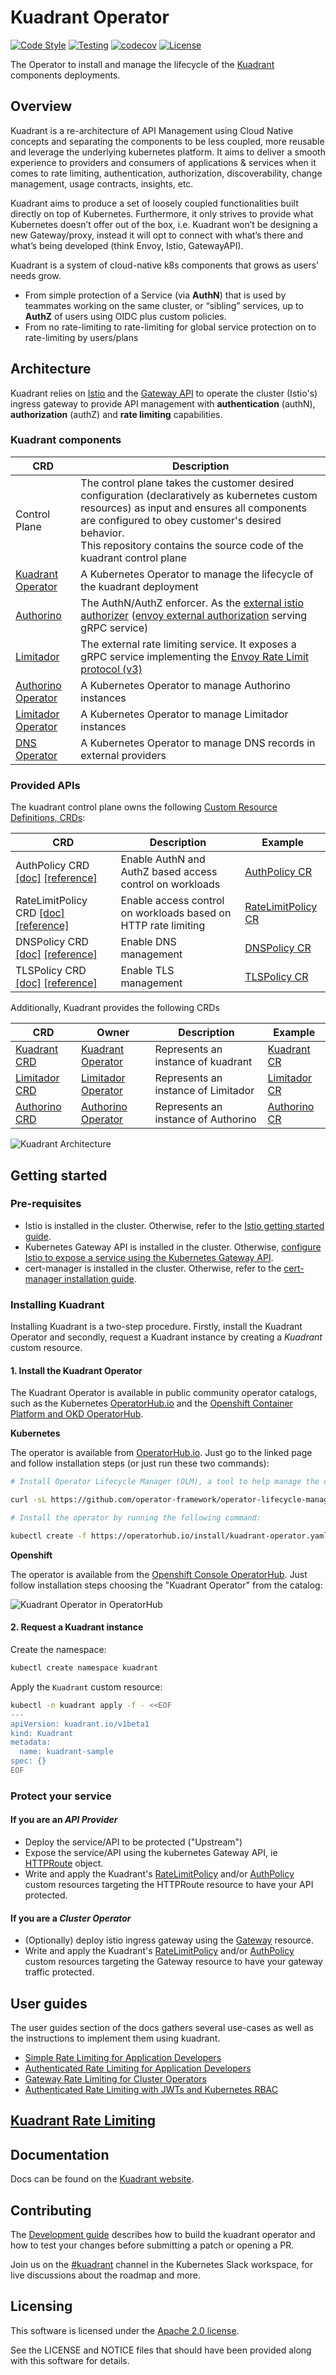 # Kuadrant Operator

[![Code Style](https://github.com/Kuadrant/kuadrant-operator/actions/workflows/code-style.yaml/badge.svg)](https://github.com/Kuadrant/kuadrant-operator/actions/workflows/code-style.yaml)
[![Testing](https://github.com/Kuadrant/kuadrant-operator/actions/workflows/test.yaml/badge.svg)](https://github.com/Kuadrant/kuadrant-operator/actions/workflows/test.yaml)
[![codecov](https://codecov.io/gh/Kuadrant/kuadrant-operator/branch/main/graph/badge.svg?token=4Z16KPS3HT)](https://codecov.io/gh/Kuadrant/kuadrant-operator)
[![License](https://img.shields.io/badge/license-Apache--2.0-blue.svg)](http://www.apache.org/licenses/LICENSE-2.0)

The Operator to install and manage the lifecycle of the [Kuadrant](https://github.com/Kuadrant/) components deployments.

## Overview

Kuadrant is a re-architecture of API Management using Cloud Native concepts and separating the components to be less coupled,
more reusable and leverage the underlying kubernetes platform. It aims to deliver a smooth experience to providers and consumers
of applications & services when it comes to rate limiting, authentication, authorization, discoverability, change management, usage contracts, insights, etc.

Kuadrant aims to produce a set of loosely coupled functionalities built directly on top of Kubernetes.
Furthermore, it only strives to provide what Kubernetes doesn’t offer out of the box, i.e. Kuadrant won’t be designing a new Gateway/proxy,
instead it will opt to connect with what’s there and what’s being developed (think Envoy, Istio, GatewayAPI).

Kuadrant is a system of cloud-native k8s components that grows as users’ needs grow.

* From simple protection of a Service (via **AuthN**) that is used by teammates working on the same cluster, or “sibling” services, up to **AuthZ** of users using OIDC plus custom policies.
* From no rate-limiting to rate-limiting for global service protection on to rate-limiting by users/plans

## Architecture

Kuadrant relies on [Istio](https://istio.io/) and the [Gateway API](https://gateway-api.sigs.k8s.io/)
to operate the cluster (Istio's) ingress gateway to provide API management with **authentication** (authN),
**authorization** (authZ) and **rate limiting** capabilities.

### Kuadrant components

| CRD                                                                  | Description                                                                                                                                                                                                                                                                               |
|----------------------------------------------------------------------|-------------------------------------------------------------------------------------------------------------------------------------------------------------------------------------------------------------------------------------------------------------------------------------------|
| Control Plane                                                        | The control plane takes the customer desired configuration (declaratively as kubernetes custom resources) as input and ensures all components are configured to obey customer's desired behavior.<br> This repository contains the source code of the kuadrant control plane              |
| [Kuadrant Operator](https://github.com/Kuadrant/kuadrant-operator)   | A Kubernetes Operator to manage the lifecycle of the kuadrant deployment                                                                                                                                                                                                                  |
| [Authorino](https://github.com/Kuadrant/authorino)                   | The AuthN/AuthZ enforcer. As the [external istio authorizer](https://istio.io/latest/docs/tasks/security/authorization/authz-custom/) ([envoy external authorization](https://www.envoyproxy.io/docs/envoy/latest/configuration/http/http_filters/ext_authz_filter) serving gRPC service) |
| [Limitador](https://github.com/Kuadrant/limitador)                   | The external rate limiting service. It exposes a gRPC service implementing the [Envoy Rate Limit protocol (v3)](https://www.envoyproxy.io/docs/envoy/latest/api-v3/service/ratelimit/v3/rls.proto)                                                                                        |
| [Authorino Operator](https://github.com/Kuadrant/authorino-operator) | A Kubernetes Operator to manage Authorino instances                                                                                                                                                                                                                                       |
| [Limitador Operator](https://github.com/Kuadrant/limitador-operator) | A Kubernetes Operator to manage Limitador instances                                                                                                                                                                                                                                       |
| [DNS Operator](https://github.com/Kuadrant/dns-operator)             | A Kubernetes Operator to manage DNS records in external providers                                                                                                                                                                                                                         |

### Provided APIs

The kuadrant control plane owns the following [Custom Resource Definitions, CRDs](https://kubernetes.io/docs/tasks/extend-kubernetes/custom-resources/custom-resource-definitions/):

| CRD                                                                                                 | Description                                                    | Example                                                                                                                                |
|-----------------------------------------------------------------------------------------------------|----------------------------------------------------------------|----------------------------------------------------------------------------------------------------------------------------------------|
| AuthPolicy CRD [\[doc\]](doc/auth.md) [[reference]](doc/reference/authpolicy.md)                    | Enable AuthN and AuthZ based access control on workloads       | [AuthPolicy CR](https://github.com/Kuadrant/kuadrant-operator/blob/main/examples/toystore/authpolicy.yaml)                             |
| RateLimitPolicy CRD [\[doc\]](doc/rate-limiting.md) [[reference]](doc/reference/ratelimitpolicy.md) | Enable access control on workloads based on HTTP rate limiting | [RateLimitPolicy CR](https://raw.githubusercontent.com/Kuadrant/kuadrant-operator/main/examples/toystore/ratelimitpolicy_httproute.yaml) |
| DNSPolicy CRD [\[doc\]](doc/dns.md) [[reference]](doc/reference/dnspolicy.md)                       | Enable DNS management                                          | [DNSPolicy CR](config/samples/kuadrant_v1alpha1_dnspolicy.yaml)                |
| TLSPolicy CRD [\[doc\]](doc/tls.md) [[reference]](doc/reference/tlspolicy.md)                       | Enable TLS management                                          | [TLSPolicy CR](config/samples/kuadrant_v1alpha1_tlspolicy.yaml)                |

Additionally, Kuadrant provides the following CRDs

| CRD                                                                                                          | Owner                                                                | Description                         | Example                                                                                                                           |
|--------------------------------------------------------------------------------------------------------------|----------------------------------------------------------------------|-------------------------------------|-----------------------------------------------------------------------------------------------------------------------------------|
| [Kuadrant CRD](https://github.com/Kuadrant/kuadrant-operator/blob/main/api/v1beta1/kuadrant_types.go)        | [Kuadrant Operator](https://github.com/Kuadrant/kuadrant-operator)   | Represents an instance of kuadrant  | [Kuadrant CR](https://github.com/Kuadrant/kuadrant-operator/blob/main/config/samples/kuadrant_v1beta1_kuadrant.yaml)              |
| [Limitador CRD](https://github.com/Kuadrant/limitador-operator/blob/main/api/v1alpha1/limitador_types.go)    | [Limitador Operator](https://github.com/Kuadrant/limitador-operator) | Represents an instance of Limitador | [Limitador CR](https://github.com/Kuadrant/limitador-operator/blob/main/config/samples/limitador_v1alpha1_limitador.yaml)         |
| [Authorino CRD](https://docs.kuadrant.io/latest/authorino-operator/#the-authorino-custom-resource-definition-crd) | [Authorino Operator](https://github.com/Kuadrant/authorino-operator) | Represents an instance of Authorino | [Authorino CR](https://github.com/Kuadrant/authorino-operator/blob/main/config/samples/authorino-operator_v1beta1_authorino.yaml) |

<img alt="Kuadrant Architecture" src="doc/images/kuadrant-architecture.svg" />

## Getting started

### Pre-requisites

* Istio is installed in the cluster. Otherwise, refer to the
  [Istio getting started guide](https://istio.io/latest/docs/setup/getting-started/).
* Kubernetes Gateway API is installed in the cluster. Otherwise,
  [configure Istio to expose a service using the Kubernetes Gateway API](https://istio.io/latest/docs/tasks/traffic-management/ingress/gateway-api/).
* cert-manager is installed in the cluster. Otherwise, refer to the 
  [cert-manager installation guide](https://cert-manager.io/docs/installation/).

### Installing Kuadrant

Installing Kuadrant is a two-step procedure. Firstly, install the Kuadrant Operator and secondly,
request a Kuadrant instance by creating a *Kuadrant* custom resource.

#### 1. Install the Kuadrant Operator

The Kuadrant Operator is available in public community operator catalogs, such as the Kubernetes [OperatorHub.io](https://operatorhub.io/operator/kuadrant-operator) and the [Openshift Container Platform and OKD OperatorHub](https://redhat-openshift-ecosystem.github.io/community-operators-prod).

**Kubernetes**

The operator is available from [OperatorHub.io](https://operatorhub.io/operator/kuadrant-operator).
Just go to the linked page and follow installation steps (or just run these two commands):

```sh
# Install Operator Lifecycle Manager (OLM), a tool to help manage the operators running on your cluster.

curl -sL https://github.com/operator-framework/operator-lifecycle-manager/releases/download/v0.23.1/install.sh | bash -s v0.23.1

# Install the operator by running the following command:

kubectl create -f https://operatorhub.io/install/kuadrant-operator.yaml
```

**Openshift**

The operator is available from the [Openshift Console OperatorHub](https://docs.openshift.com/container-platform/4.11/operators/user/olm-installing-operators-in-namespace.html#olm-installing-from-operatorhub-using-web-console_olm-installing-operators-in-namespace).
Just follow installation steps choosing the "Kuadrant Operator" from the catalog:

![Kuadrant Operator in OperatorHub](https://content.cloud.redhat.com/hs-fs/hubfs/ogFyppY.png?width=449&height=380&name=ogFyppY.png)

#### 2. Request a Kuadrant instance

Create the namespace:

```sh
kubectl create namespace kuadrant
```

Apply the `Kuadrant` custom resource:

```sh
kubectl -n kuadrant apply -f - <<EOF
---
apiVersion: kuadrant.io/v1beta1
kind: Kuadrant
metadata:
  name: kuadrant-sample
spec: {}
EOF
```

### Protect your service

#### If you are an *API Provider*

* Deploy the service/API to be protected ("Upstream")
* Expose the service/API using the kubernetes Gateway API, ie
  [HTTPRoute](https://gateway-api.sigs.k8s.io/reference/spec/#gateway.networking.k8s.io/v1.HTTPRoute) object.
* Write and apply the Kuadrant's [RateLimitPolicy](doc/rate-limiting.md) and/or
  [AuthPolicy](doc/auth.md) custom resources targeting the HTTPRoute resource
  to have your API protected.

#### If you are a *Cluster Operator*

* (Optionally) deploy istio ingress gateway using the
  [Gateway](https://gateway-api.sigs.k8s.io/reference/spec/#gateway.networking.k8s.io/v1.Gateway) resource.
* Write and apply the Kuadrant's [RateLimitPolicy](doc/rate-limiting.md) and/or
  [AuthPolicy](doc/auth.md) custom resources targeting the Gateway resource
  to have your gateway traffic protected.

## User guides

The user guides section of the docs gathers several use-cases as well as the instructions to implement them using kuadrant.

* [Simple Rate Limiting for Application Developers](doc/user-guides/simple-rl-for-app-developers.md)
* [Authenticated Rate Limiting for Application Developers](doc/user-guides/authenticated-rl-for-app-developers.md)
* [Gateway Rate Limiting for Cluster Operators](doc/user-guides/gateway-rl-for-cluster-operators.md)
* [Authenticated Rate Limiting with JWTs and Kubernetes RBAC](doc/user-guides/authenticated-rl-with-jwt-and-k8s-authnz.md)

## [Kuadrant Rate Limiting](doc/rate-limiting.md)

## Documentation

Docs can be found on the [Kuadrant website](https://kuadrant.io/).

## Contributing

The [Development guide](doc/development.md) describes how to build the kuadrant operator and
how to test your changes before submitting a patch or opening a PR.

Join us on the [#kuadrant](https://kubernetes.slack.com/archives/C05J0D0V525) channel in the Kubernetes Slack workspace,
for live discussions about the roadmap and more.

## Licensing

This software is licensed under the [Apache 2.0 license](https://www.apache.org/licenses/LICENSE-2.0).

See the LICENSE and NOTICE files that should have been provided along with this software for details.
